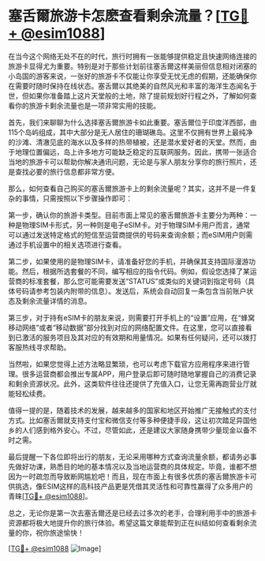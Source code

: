# 塞舌爾旅游卡怎麽查看剩余流量？[[TG💪+ @esim1088](https://t.me/s/esim1088)]

在当今这个网络无处不在的时代，旅行时拥有一张能够提供稳定且快速网络连接的旅游卡显得尤为重要。特别是对于那些计划前往塞舌爾这样美丽但信息相对闭塞的小岛国的游客来说，一张好的旅游卡不仅能让你享受无忧无虑的假期，还能确保你在需要时随时保持在线状态。塞舌爾以其绝美的自然风光和丰富的海洋生态闻名于世，但如果你准备踏上这片天堂般的土地，除了提前规划好行程之外，了解如何查看你的旅游卡剩余流量也是一项非常实用的技能。

首先，我们来聊聊为什么选择塞舌爾旅游卡如此重要。塞舌爾位于印度洋西部，由115个岛屿组成，其中大部分是无人居住的珊瑚礁岛。这里不仅拥有世界上最纯净的沙滩、清澈见底的海水以及多样的热带植被，还是潜水爱好者的天堂。然而，由于地理位置偏远，岛上许多地方可能缺乏稳定的互联网服务。因此，携带一张适合当地的旅游卡可以帮助你解决通讯问题，无论是与家人朋友分享你的旅行照片，还是查找必要的旅行信息都非常方便。

那么，如何查看自己购买的塞舌爾旅游卡上的剩余流量呢？其实，这并不是一件复杂的事情，只需按照以下步骤操作即可：

第一步，确认你的旅游卡类型。目前市面上常见的塞舌爾旅游卡主要分为两种：一种是物理SIM卡形式，另一种则是电子eSIM卡。对于物理SIM卡用户而言，通常可以通过发送特定格式的短信至运营商提供的号码来查询余额；而eSIM用户则需通过手机设置中的相关选项进行查看。

第二步，如果使用的是物理SIM卡，请准备好您的手机，并确保其支持国际漫游功能。然后，根据所选套餐的不同，编写相应的指令代码。例如，假设您选择了某运营商的标准套餐，那么您可能需要发送“STATUS”或类似的关键词到指定号码（具体号码请参考包装内附带的信息）。发送后，系统会自动回复一条包含当前账户状态及剩余流量详情的消息。

第三步，对于持有eSIM卡的朋友来说，则需要打开手机上的“设置”应用，在“蜂窝移动网络”或者“移动数据”部分找到对应的网络配置文件。在这里，您可以直接看到已激活的服务项目及其对应的有效期和用量情况。如果有任何疑问，还可以拨打客服热线寻求帮助。

当然啦，如果您觉得上述方法略显繁琐，也可以考虑下载官方应用程序来进行管理。很多运营商都会推出专属APP，用户登录后即可随时随地掌握自己的消费记录和剩余资源状况。此外，这类软件往往还提供了充值入口，让您无需再跑营业厅就能轻松续费。

值得一提的是，随着技术的发展，越来越多的国家和地区开始推广无接触式的支付方式。比如塞舌爾就支持支付宝和微信支付等多种便捷手段，这让初次踏足异国他乡的人们感到格外安心。不过，尽管如此，还是建议大家随身携带少量现金以备不时之需。

最后提醒一下各位即将出行的朋友，无论采用哪种方式查询流量余额，都请务必事先做好功课，熟悉目的地的基本情况以及当地运营商的具体规定。毕竟，谁都不想因为一时疏忽而导致断网尴尬吧！而且，现在市面上有很多优质的塞舌爾旅游卡可供挑选，像ESIM这样的高科技产品更是凭借其灵活性和可靠性赢得了众多用户的青睐[[TG💪+ @esim1088](https://t.me/s/esim1088)]。

总之，无论你是第一次去塞舌爾还是已经去过多次的老手，合理利用手中的旅游卡资源都将极大地提升你的旅行体验。希望这篇文章能帮到正在纠结如何查看剩余流量的你，祝你旅途愉快！

[[TG💪+ @esim1088](https://t.me/s/esim1088) ![Image](https://i.postimg.cc/4NQfJmqS/Snipaste-2025-05-13-00-14-12.png)]